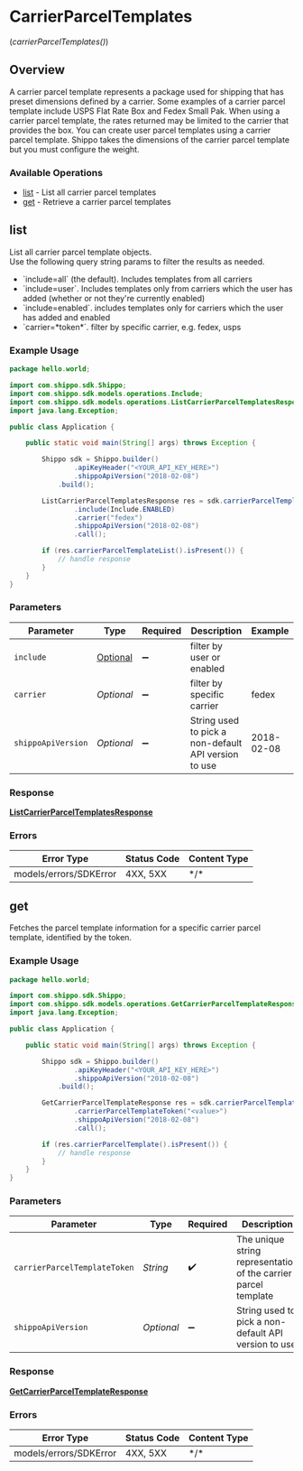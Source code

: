 # CarrierParcelTemplates
(*carrierParcelTemplates()*)

## Overview

A carrier parcel template represents a package used for shipping that has preset dimensions defined by a carrier. Some examples of a carrier parcel template include USPS Flat Rate Box and Fedex Small Pak. When using a carrier parcel template, the rates returned may be limited to the carrier that provides the box. You can create user parcel templates using a carrier parcel template. Shippo takes the dimensions of the carrier parcel template but you must configure the weight.

<SchemaDefinition schemaRef="#/components/schemas/CarrierParcelTemplate"/>

### Available Operations

* [list](#list) - List all carrier parcel templates
* [get](#get) - Retrieve a carrier parcel templates

## list

List all carrier parcel template objects. <br> Use the following query string params to filter the results as needed. <br>
<ul>
<li>`include=all` (the default). Includes templates from all carriers </li>
<li>`include=user`. Includes templates only from carriers which the user has added (whether or not they're currently enabled) </li>
<li>`include=enabled`. includes templates only for carriers which the user has added and enabled </li>
<li>`carrier=*token*`. filter by specific carrier, e.g. fedex, usps </li>
</ul>

### Example Usage

```java
package hello.world;

import com.shippo.sdk.Shippo;
import com.shippo.sdk.models.operations.Include;
import com.shippo.sdk.models.operations.ListCarrierParcelTemplatesResponse;
import java.lang.Exception;

public class Application {

    public static void main(String[] args) throws Exception {

        Shippo sdk = Shippo.builder()
                .apiKeyHeader("<YOUR_API_KEY_HERE>")
                .shippoApiVersion("2018-02-08")
            .build();

        ListCarrierParcelTemplatesResponse res = sdk.carrierParcelTemplates().list()
                .include(Include.ENABLED)
                .carrier("fedex")
                .shippoApiVersion("2018-02-08")
                .call();

        if (res.carrierParcelTemplateList().isPresent()) {
            // handle response
        }
    }
}
```

### Parameters

| Parameter                                               | Type                                                    | Required                                                | Description                                             | Example                                                 |
| ------------------------------------------------------- | ------------------------------------------------------- | ------------------------------------------------------- | ------------------------------------------------------- | ------------------------------------------------------- |
| `include`                                               | [Optional<Include>](../../models/operations/Include.md) | :heavy_minus_sign:                                      | filter by user or enabled                               |                                                         |
| `carrier`                                               | *Optional<String>*                                      | :heavy_minus_sign:                                      | filter by specific carrier                              | fedex                                                   |
| `shippoApiVersion`                                      | *Optional<String>*                                      | :heavy_minus_sign:                                      | String used to pick a non-default API version to use    | 2018-02-08                                              |

### Response

**[ListCarrierParcelTemplatesResponse](../../models/operations/ListCarrierParcelTemplatesResponse.md)**

### Errors

| Error Type             | Status Code            | Content Type           |
| ---------------------- | ---------------------- | ---------------------- |
| models/errors/SDKError | 4XX, 5XX               | \*/\*                  |

## get

Fetches the parcel template information for a specific carrier parcel template, identified by the token.

### Example Usage

```java
package hello.world;

import com.shippo.sdk.Shippo;
import com.shippo.sdk.models.operations.GetCarrierParcelTemplateResponse;
import java.lang.Exception;

public class Application {

    public static void main(String[] args) throws Exception {

        Shippo sdk = Shippo.builder()
                .apiKeyHeader("<YOUR_API_KEY_HERE>")
                .shippoApiVersion("2018-02-08")
            .build();

        GetCarrierParcelTemplateResponse res = sdk.carrierParcelTemplates().get()
                .carrierParcelTemplateToken("<value>")
                .shippoApiVersion("2018-02-08")
                .call();

        if (res.carrierParcelTemplate().isPresent()) {
            // handle response
        }
    }
}
```

### Parameters

| Parameter                                                       | Type                                                            | Required                                                        | Description                                                     | Example                                                         |
| --------------------------------------------------------------- | --------------------------------------------------------------- | --------------------------------------------------------------- | --------------------------------------------------------------- | --------------------------------------------------------------- |
| `carrierParcelTemplateToken`                                    | *String*                                                        | :heavy_check_mark:                                              | The unique string representation of the carrier parcel template |                                                                 |
| `shippoApiVersion`                                              | *Optional<String>*                                              | :heavy_minus_sign:                                              | String used to pick a non-default API version to use            | 2018-02-08                                                      |

### Response

**[GetCarrierParcelTemplateResponse](../../models/operations/GetCarrierParcelTemplateResponse.md)**

### Errors

| Error Type             | Status Code            | Content Type           |
| ---------------------- | ---------------------- | ---------------------- |
| models/errors/SDKError | 4XX, 5XX               | \*/\*                  |